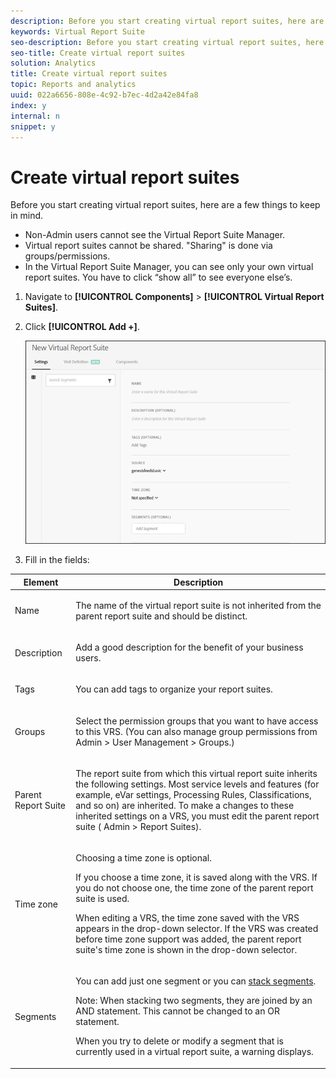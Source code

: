 ```yaml
---
description: Before you start creating virtual report suites, here are a few things to keep in mind.
keywords: Virtual Report Suite
seo-description: Before you start creating virtual report suites, here are a few things to keep in mind.
seo-title: Create virtual report suites
solution: Analytics
title: Create virtual report suites
topic: Reports and analytics
uuid: 022a6656-808e-4c92-b7ec-4d2a42e84fa8
index: y
internal: n
snippet: y
---
```


# Create virtual report suites

Before you start creating virtual report suites, here are a few things to keep in mind.

* Non-Admin users cannot see the Virtual Report Suite Manager. 
* Virtual report suites cannot be shared. "Sharing" is done via groups/permissions. 
* In the Virtual Report Suite Manager, you can see only your own virtual report suites. You have to click “show all” to see everyone else’s.

1. Navigate to **[!UICONTROL Components]** > **[!UICONTROL Virtual Report Suites]**. 
1. Click **[!UICONTROL Add +]**.

   ![](assets/new_vrs.png)

1. Fill in the fields:

<table id="table_0F85B56480BB46CBA5BE236BBD70156D"> 
 <thead> 
  <tr> 
   <th colname="col1" class="entry"> Element </th> 
   <th colname="col2" class="entry"> Description </th> 
  </tr> 
 </thead>
 <tbody> 
  <tr> 
   <td colname="col1"> Name </td> 
   <td colname="col2"> <p>The name of the virtual report suite is not inherited from the parent report suite and should be distinct. </p> </td> 
  </tr> 
  <tr> 
   <td colname="col1"> Description </td> 
   <td colname="col2"> <p>Add a good description for the benefit of your business users. </p> </td> 
  </tr> 
  <tr> 
   <td colname="col1"> Tags </td> 
   <td colname="col2"> <p>You can add tags to organize your report suites. </p> </td> 
  </tr> 
  <tr> 
   <td colname="col1"> Groups </td> 
   <td colname="col2"> <p>Select the permission groups that you want to have access to this VRS. (You can also manage group permissions from <span class="ignoretag"><span class="uicontrol"> Admin</span> &gt; <span class="uicontrol"> User Management</span> &gt; <span class="uicontrol"> Groups</span></span>.) </p> </td> 
  </tr> 
  <tr> 
   <td colname="col1"> Parent Report Suite </td> 
   <td colname="col2"> <p>The report suite from which this virtual report suite inherits the following settings. Most service levels and features (for example, eVar settings, Processing Rules, Classifications, and so on) are inherited. To make a changes to these inherited settings on a VRS, you must edit the parent report suite (<span class="ignoretag"><span class="uicontrol"> Admin</span> &gt; <span class="uicontrol"> Report Suites</span></span>). </p> </td> 
  </tr> 
  <tr> 
   <td colname="col1"> Time zone </td> 
   <td colname="col2"> <p>Choosing a time zone is optional. </p> <p>If you choose a time zone, it is saved along with the VRS. If you do not choose one, the time zone of the parent report suite is used. </p> <p>When editing a VRS, the time zone saved with the VRS appears in the drop-down selector. If the VRS was created before time zone support was added, the parent report suite's time zone is shown in the drop-down selector. </p> </td> 
  </tr> 
  <tr> 
   <td colname="col1"> Segments </td> 
   <td colname="col2"> <p>You can add just one segment or you can <a href="https://marketing.adobe.com/resources/help/en_US/analytics/segment/seg_stack.html" format="https" scope="external"> stack segments</a>. </p> <p> <p>Note:  When stacking two segments, they are joined by an AND statement. This cannot be changed to an OR statement. </p> </p> <p>When you try to delete or modify a segment that is currently used in a virtual report suite, a warning displays. </p> </td> 
  </tr> 
 </tbody> 
</table>

